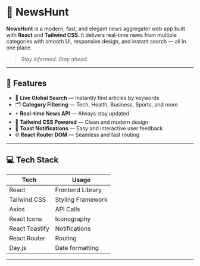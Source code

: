 # 📰 NewsHunt

**NewsHunt** is a modern, fast, and elegant news aggregator web app built with **React** and **Tailwind CSS**. It delivers real-time news from multiple categories with smooth UI, responsive design, and instant search — all in one place.

> _Stay informed. Stay ahead._

---

## 🚀 Features

- 🔎 **Live Global Search** — Instantly find articles by keywords
- 🗂️ **Category Filtering** — Tech, Health, Business, Sports, and more
- ⚡ **Real-time News API** — Always stay updated
- 🎨 **Tailwind CSS Powered** — Clean and modern design
- 🔔 **Toast Notifications** — Easy and interactive user feedback
- 🌐 **React Router DOM** — Seamless and fast routing

---

## 💻 Tech Stack

| Tech            | Usage                         |
|-----------------|-------------------------------|
| React           | Frontend Library              |
| Tailwind CSS    | Styling Framework             |
| Axios           | API Calls                     |
| React Icons     | Iconography                   |
| React Toastify  | Notifications                 |
| React Router    | Routing                       |
| Day.js          | Date formatting               |

---
